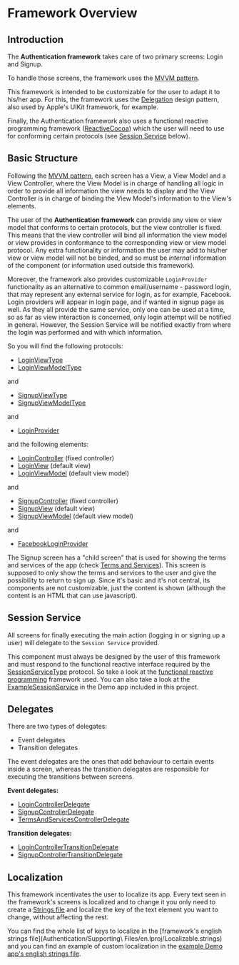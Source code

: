 # Framework Overview

## Introduction

The **Authentication framework** takes care of two primary screens: Login and Signup.

To handle those screens, the framework uses the [MVVM pattern](http://www.sprynthesis.com/2014/12/06/reactivecocoa-mvvm-introduction/).

This framework is intended to be customizable for the user to adapt it to his/her app. For this, the framework uses the [Delegation](https://developer.apple.com/library/ios/documentation/Swift/Conceptual/Swift_Programming_Language/Protocols.html#//apple_ref/doc/uid/TP40014097-CH25-ID276) design pattern, also used by Apple's UIKit framework, for example.

Finally, the Authentication framework also uses a functional reactive programming framework ([ReactiveCocoa](https://github.com/ReactiveCocoa/ReactiveCocoa)) which the user will need to use for conforming certain protocols (see [Session Service](#session-service) below).

## Basic Structure

Following the [MVVM pattern](http://www.sprynthesis.com/2014/12/06/reactivecocoa-mvvm-introduction/), each screen has a View, a View Model and a View Controller, where the View Model is in charge of handling all logic in order to provide all information the view needs to display and the View Controller is in charge of binding the View Model's information to the View's elements.

The user of the **Authentication framework** can provide any view or view model that conforms to certain protocols, but the view controller is fixed. This means that the view controller will bind all information the view model or view provides in conformance to the corresponding view or view model protocol. Any extra functionality or information the user may add to his/her view or view model will not be binded, and so must be _internal_ information of the component (or information used outside this framework).

Moreover, the framework also provides customizable `LoginProvider` functionality as an alternative to common email/username - password login, that may represent any external service for login, as for example, Facebook.
Login providers will appear in login page, and if wanted in signup page as well. As they all provide the same service, only one can be used at a time, so as far as view interaction is concerned, only login attempt will be notified in general. However, the Session Service will be notified exactly from where the login was performed and with which information.

So you will find the following protocols:

* [LoginViewType](Authentication/Login/View/LoginView.swift)
* [LoginViewModelType](Authentication/Login/ViewModel/LoginViewModel.swift)

and

* [SignupViewType](Authentication/SignUp/View/SignupView.swift)
* [SignupViewModelType](Authentication/SignUp/ViewModel/SignupViewModel.swift)

and

* [LoginProvider](Authentication/LoginProviders/LoginProvider.swift)

and the following elements:

* [LoginController](Authentication/Login/View/LoginController.swift) (fixed controller)
* [LoginView](Authentication/Login/View/LoginView.swift) (default view)
* [LoginViewModel](Authentication/Login/ViewModel/LoginViewModel.swift) (default view model)

and

* [SignupController](Authentication/SignUp/View/SignupController.swift) (fixed controller)
* [SignupView](Authentication/SignUp/View/SignupView.swift) (default view)
* [SignupViewModel](Authentication/SignUp/ViewModel/SignupViewModel.swift) (default view model)

and

* [FacebookLoginProvider](Authentication/LoginProviders/Facebook/FacebookLoginProvider.swift)

The Signup screen has a "child screen" that is used for showing the terms and services of the app (check [Terms and Services](Authentication/SignUp/TermsAndServices/)). This screen is supposed to only show the terms and services to the user and give the possibility to return to sign up. Since it's basic and it's not central, its components are not customizable, just the content is shown (although the content is an HTML that can use javascript).


## Session Service

All screens for finally executing the main action (logging in or signing up a user) will delegate to the `Session Service` provided.

This component must always be designed by the user of this framework and must respond to the functional reactive interface required by the [SessionServiceType](Authentication/SessionServiceType.swift) protocol.
So take a look at the [functional reactive programming](https://github.com/ReactiveCocoa/ReactiveCocoa) framework used. You can also take a look at the [ExampleSessionService](AuthenticationDemo/ExampleSessionService.swift) in the Demo app included in this project.


## Delegates

There are two types of delegates:

* Event delegates
* Transition delegates

The event delegates are the ones that add behaviour to certain events inside a screen, whereas the transition delegates are responsible for executing the transitions between screens.

**Event delegates:**

* [LoginControllerDelegate](Authentication/Login/View/LoginControllerDelegate.swift)
* [SignupControllerDelegate](Authentication/SignUp/View/SignupControllerDelegate.swift)
* [TermsAndServicesControllerDelegate](Authentication/SignUp/TermsAndServices/TermsAndServicesControllerDelegate.swift)


**Transition delegates:**

* [LoginControllerTransitionDelegate](Authentication/Login/View/LoginControllerTransitionDelegate.swift)
* [SignupControllerTransitionDelegate](Authentication/SignUp/View/SignupControllerTransitionDelegate.swift)





## Localization

This framework incentivates the user to localize its app. Every text seen in the framework's screens is localized and to change it you only need to create a [Strings file](https://developer.apple.com/library/mac/documentation/Cocoa/Conceptual/LoadingResources/Strings/Strings.html) and localize the key of the text element you want to change, without affecting the rest.

You can find the whole list of keys to localize in the [framework's english strings file](Authentication/Supporting\ Files/en.lproj/Localizable.strings) and you can find an example of custom localization in the [example Demo app's english strings file](AuthenticationDemo/en.lproj/Localizable.strings).
